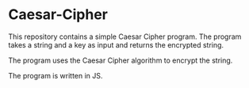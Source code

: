 # Caesar-Cipher
This repository contains a simple Caesar Cipher program.
The program takes a string and a key as input and returns the encrypted string.

The program uses the Caesar Cipher algorithm to encrypt the string.

The program is written in JS.